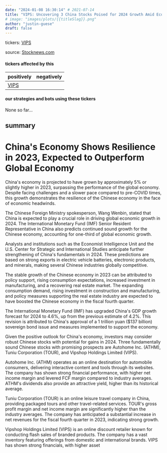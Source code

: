 ```yaml
---
date: "2024-01-08 16:30:14" # 2021-07-14
title: "VIPS: Uncovering 3 China Stocks Poised for 2024 Growth Amid Economic Resilience"
# image: "images/plots/{{titleSlag}}.png"
author: "justin-guese"
draft: false
---
```

tickers: <a href='https://finance.yahoo.com/quote/VIPS' target='_blank'>VIPS</a> 

source: <a href='https://stocknews.com/news/vips-athm-tour-3-china-stocks-with-2024-gain-potential/' target='_blank'>Stocknews.com</a>

#### tickers affected by this

| positively | negatively |
|------------|------------
| <a href='https://finance.yahoo.com/quote/VIPS' target='_blank'>VIPS</a> |  |

#### our strategies and bots using these tickers

None so far...

## summary

# China's Economy Shows Resilience in 2023, Expected to Outperform Global Economy

China's economy is projected to have grown by approximately 5% or slightly higher in 2023, surpassing the performance of the global economy. Despite facing challenges and a slower pace compared to pre-COVID times, this growth demonstrates the resilience of the Chinese economy in the face of economic headwinds.

The Chinese Foreign Ministry spokesperson, Wang Wenbin, stated that China is expected to play a crucial role in driving global economic growth in 2024. The International Monetary Fund (IMF) Senior Resident Representative in China also predicts continued sound growth for the Chinese economy, accounting for one-third of global economic growth.

Analysts and institutions such as the Economist Intelligence Unit and the U.S. Center for Strategic and International Studies anticipate further strengthening of China's fundamentals in 2024. These predictions are based on strong exports in electric vehicle batteries, electronic products, and minerals, making several Chinese industries globally competitive.

The stable growth of the Chinese economy in 2023 can be attributed to policy support, rising consumption expectations, increased investment in manufacturing, and a recovering real estate market. The expanding consumption demand, rising investment in construction and manufacturing, and policy measures supporting the real estate industry are expected to have boosted the Chinese economy in the fiscal fourth quarter.

The International Monetary Fund (IMF) has upgraded China's GDP growth forecast for 2024 to 4.6%, up from the previous estimate of 4.2%. This revision is attributed to China's approval of a 1 trillion yuan ($137 billion) sovereign bond issue and measures implemented to support the economy.

Given the positive outlook for China's economy, investors may consider robust Chinese stocks with potential for gains in 2024. Three fundamentally sound Chinese stocks with promising prospects are Autohome Inc. (ATHM), Tuniu Corporation (TOUR), and Vipshop Holdings Limited (VIPS).

Autohome Inc. (ATHM) operates as an online destination for automobile consumers, delivering interactive content and tools through its websites. The company has shown strong financial performance, with higher net income margin and levered FCF margin compared to industry averages. ATHM's dividends also provide an attractive yield, higher than its historical average.

Tuniu Corporation (TOUR) is an online leisure travel company in China, providing packaged tours and other travel-related services. TOUR's gross profit margin and net income margin are significantly higher than the industry averages. The company has anticipated a substantial increase in net revenues for the fiscal fourth quarter in 2023, indicating strong growth.

Vipshop Holdings Limited (VIPS) is an online discount retailer known for conducting flash sales of branded products. The company has a vast inventory featuring offerings from domestic and international brands. VIPS has shown strong financials, with higher asset